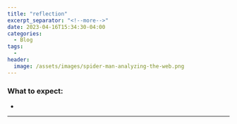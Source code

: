 ```yaml
---
title: "reflection"
excerpt_separator: "<!--more-->"
date: 2023-04-16T15:34:30-04:00
categories:
  - Blog
tags:
  - 
header:
  image: /assets/images/spider-man-analyzing-the-web.png
---
```


### What to expect:
- 

---
